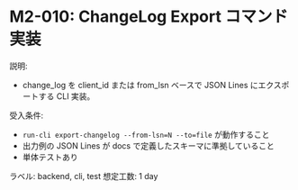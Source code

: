 # M2-010: ChangeLog Export コマンド実装

説明:
- change_log を client_id または from_lsn ベースで JSON Lines にエクスポートする CLI 実装。

受入条件:
- `run-cli export-changelog --from-lsn=N --to=file` が動作すること
- 出力例の JSON Lines が docs で定義したスキーマに準拠していること
- 単体テストあり

ラベル: backend, cli, test
想定工数: 1 day
